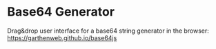 # Base64 Generator

Drag&drop user interface for a base64 string generator in the browser: https://garthenweb.github.io/base64js
